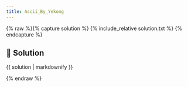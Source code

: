 ```yaml
---
title: Ascii_By_Yekong
---
```


{% raw %}{% capture solution %}
{% include_relative solution.txt %}
{% endcapture %}

## 📝 Solution

{{ solution | markdownify }}

{% endraw %}
